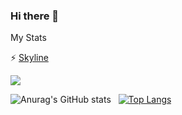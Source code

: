 ### Hi there 👋
<!--
**saikiranreddyappidi/saikiranreddyappidi** is a ✨ _special_ ✨ repository because its `README.md` (this file) appears on your GitHub profile.

Here are some ideas to get you started:

- 🔭 I’m currently working on ...
- 🌱 I’m currently learning ...
- 👯 I’m looking to collaborate on ...
- 🤔 I’m looking for help with ...
- 💬 Ask me about ...
- 📫 How to reach me: ...
- 😄 Pronouns: ...
- ⚡ Fun fact: ...
-->
My Stats

⚡ [Skyline](https://skyline.github.com/sandeepruttala/2022)

![](https://komarev.com/ghpvc/?username=sandeepruttala&color=blueviolet)


![Anurag's GitHub stats](https://github-readme-stats.vercel.app/api?username=sandeepruttala&show_icons=true&theme=radical) &nbsp;
[![Top Langs](https://github-readme-stats.vercel.app/api/top-langs/?username=sandeepruttala&layout=compact)](https://github.com/anuraghazra/github-readme-stats)

<!--
My Competitive Profile

![](https://leetcard.jacoblin.cool/saikiranreddyappidi?theme=dark&ext=contest)

-⚡[LeetCode](https://www.leetcode.com/saikiranreddyappidi)

-⚡[HackerRank](https://www.hackerrank.com/saikiranreddya)

-⚡[CodeChef](https://www.codechef.com/users/saikiranreddya) 
--!>
